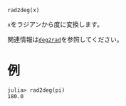 ```
rad2deg(x)
```

`x`をラジアンから度に変換します。

関連情報は[`deg2rad`](@ref)を参照してください。

# 例

```jldoctest
julia> rad2deg(pi)
180.0
```
